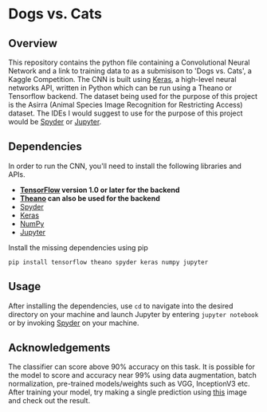 # Dogs vs. Cats

## Overview

This repository contains the python file containing a Convolutional Neural Network and a link to training data to as a submisison to 'Dogs vs. Cats', a Kaggle Competition. The CNN is built using [Keras](https://keras.io/), a high-level neural networks API, written in Python which can be run using a Theano or Tensorflow backend. The dataset being used for the purpose of this project is the Asirra (Animal Species Image Recognition for Restricting Access) dataset. The IDEs I would suggest to use for the purpose of this project would be [Spyder](https://github.com/spyder-ide) or [Jupyter](https://jupyter.readthedocs.io/en/latest/install.html).

## Dependencies

In order to run the CNN, you'll need to install the following libraries and APIs.
* **[TensorFlow](https://www.tensorflow.org/install/) version 1.0 or later for the backend**
* **[Theano](http://deeplearning.net/software/theano/) can also be used for the backend**
* [Spyder](https://pythonhosted.org/spyder/)
* [Keras](https://keras.io/)
* [NumPy](https://docs.scipy.org/doc/numpy/user/install.html)
* [Jupyter](https://jupyter.readthedocs.io/en/latest/install.html)

Install the missing dependencies using pip
~~~~
pip install tensorflow theano spyder keras numpy jupyter
~~~~

## Usage

After installing the dependencies, use `cd` to navigate into the desired directory on your machine and launch Jupyter by entering
    ```
    jupyter notebook
    ```
or by invoking [Spyder](https://pythonhosted.org/spyder/) on your machine.

## Acknowledgements

The classifier can score above 90% accuracy on this task. It is possible for the model to score and accuracy near 99% using data augmentation, batch normalization, pre-trained models/weights such as VGG, InceptionV3 etc. After training your model, try making a single prediction using [this](https://github.com/yashtawade/Dogs-vs-Cats/blob/master/catDogTest.png) image and check out the result.
